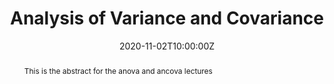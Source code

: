 ---
abstract: This is the abstract for the anova and ancova lectures
address:
  city: Richmond
  country: United States
  postcode: "23284"
  region: VA
  street: 1000 West Cary Street
all_day: false
date: "2020-11-02T10:00:00Z"
date_end: "2020-11-02T15:00:00Z"
event: Data Literacy Lecture on Analysis of Variance & Covariance
event_url: https://us02web.zoom.us/j/86289645889?pwd=YzVBZlhPYUwydE5pNWVhTFExSlA2Zz09
featured: false
location: Center for Environmental Studies
math: false
summary: Analysis of data in cateogorical configurations
tags: ["aov","anova","lm"]
keywords: ["models"]
title: Analysis of Variance and Covariance
url_code: "/code/anova_ancova.nb.html"
url_pdf: ""
url_slides: "/slides/anova_ancova.html"
url_video: "https://youtu.be/dQw4w9WgXcQ"
---